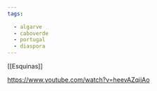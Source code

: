 ```yaml
---
tags:
  
  - algarve
  - caboverde
  - portugal
  - diaspora
---
```

[[Esquinas]]

https://www.youtube.com/watch?v=heevAZqiiAo